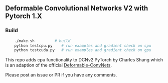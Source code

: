 ## Deformable Convolutional Networks V2 with Pytorch 1.X

### Build
```bash
    ./make.sh         # build
    python testcpu.py    # run examples and gradient check on cpu
    python testcuda.py   # run examples and gradient check on gpu 
```

This repo adds cpu functionality to DCNv2 PyTorch by Charles Shang which is  an adaption of the official [Deformable-ConvNets](https://github.com/msracver/Deformable-ConvNets/tree/master/DCNv2_op).

Please post an issue or PR if you have any comments.
